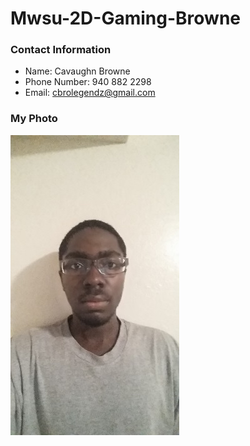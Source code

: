 # Mwsu-2D-Gaming-Browne

### Contact Information
+ Name: Cavaughn Browne
+ Phone Number: 940 882 2298
+ Email: cbrolegendz@gmail.com

### My Photo
![Photo](https://github.com/LegendaryZReborn/Mwsu-2D-Gaming-Browne/blob/master/20160606_230119.jpg)
